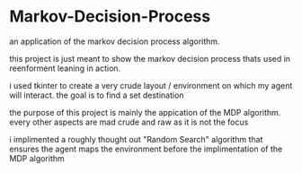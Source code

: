 # Markov-Decision-Process
 an application of the markov decision process algorithm.
 
 this project is just meant to show the markov decision process thats used in reenforment leaning in action.

 i used tkinter to create a very crude layout / environment on which my agent will interact. the goal is to find a set destination
 
 the purpose of this project is mainly the appication of the MDP algorithm. every other aspects are mad crude and raw as it is not the focus 
 
 i implimented a roughly thought out "Random Search" algorithm that ensures the agent maps the environment before the implimentation of the MDP algorithm
